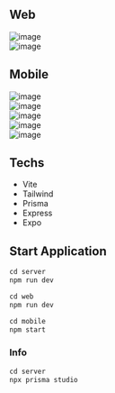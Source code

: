 ## Web

![image](https://user-images.githubusercontent.com/53198996/196804408-0493db30-0221-4d1a-93fc-c94ea4749ae5.png) <br/>
![image](https://user-images.githubusercontent.com/53198996/196804659-2d90c569-7717-4ebb-8b2a-8fa05949cfa9.png) <br/>

## Mobile
![image](https://user-images.githubusercontent.com/53198996/196805635-b989ff63-709e-4163-8900-15daab360ebc.png) <br/>
![image](https://user-images.githubusercontent.com/53198996/196805746-382d7beb-0cfa-44b7-b6f6-e3a57ff75fd6.png) <br/>
![image](https://user-images.githubusercontent.com/53198996/196805804-e8903ce2-e1d1-4f52-87db-75793f7a2f0c.png) <br/>
![image](https://user-images.githubusercontent.com/53198996/196805854-00221e81-8d94-472c-8e66-d89ee9952f98.png) <br/>
![image](https://user-images.githubusercontent.com/53198996/196805919-cfcb15ec-a17b-4aaf-b072-74fc1abe6b99.png) <br/>

## Techs
- Vite
- Tailwind
- Prisma
- Express
- Expo

## Start Application

```jsx
cd server
npm run dev
```
```jsx
cd web
npm run dev
```
```jsx
cd mobile
npm start
```

### Info
```jsx
cd server
npx prisma studio
```
